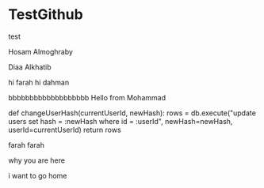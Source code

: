 # TestGithub
test



Hosam Almoghraby

Diaa Alkhatib

hi farah
hi dahman

bbbbbbbbbbbbbbbbbbb
Hello from Mohammad


def changeUserHash(currentUserId, newHash):
    rows = db.execute("update  users set hash = :newHash where id = :userId",
                      newHash=newHash, userId=currentUserId)
    return rows


farah
farah


why you are here




i want to go home



